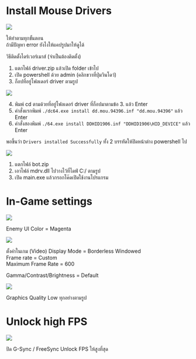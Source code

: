 # Install Mouse Drivers

![](https://i.imgur.com/nKLVp0B.png)

ให้ทำตามทุกขั้นตอน <br />
ถ้ามีปัญหา error ยังไงให้แคปรูปมาให้ดูได้

วิธีติดตั้งไดร์เวอร์เมาส์ (จำเป็นต้องติดตั้ง)

1. แตกไฟล์ driver.zip แล้วเปิด folder เข้าไป
2. เปิด powershell ด้วย admin (คลิกขวาที่ปุ่มวินโดว์)
3. ก็อปที่อยู่โฟลเดอร์ driver ตามรูป


![](https://i.imgur.com/waYp3hS.png)

4.  พิมพ์ cd ตามด้วยที่อยู่โฟลเดอร์ driver ที่ก็อปมาตามข้อ 3. แล้ว Enter
5.  คำสั่งแรกพิมพ์  ```./dc64.exe install dd.mou.94396.inf "dd.mou.94396"```      แล้ว Enter 
6.  คำสั่งสองพิมพ์  ```./64.exe install DDHID1906.inf "DDHID1906\HID_DEVICE"```   แล้ว Enter

พอขึ้นว่า ```Drivers installed Successfully```  ทั้ง 2 บรรทัดให้ปิดหน้าต่าง powershell ไป

![](https://i.imgur.com/zDkTUim.png)

1. แตกไฟล์ bot.zip 
2. เอาไฟล์ mdrv.dll ไปวางไว้ที่ไดฟ์  C:/  ตามรูป
3. เปิด main.exe แล้วกรอกโค๊ดเปิดใช้งานโปรแกรม

# In-Game settings

![](https://i.imgur.com/INbk0xj.png)

Enemy UI Color  =  Magenta

![](https://i.imgur.com/zkeczgN.png)

ตั้งค่าในเกม (Video)
Display Mode = Borderless Windowed <br />
Frame rate = Custom <br />
Maximum Frame Rate = 600

Gamma/Contrast/Brightness = Default

![](https://i.imgur.com/BC0bRWu.png)

Graphics Quality 
Low ทุกอย่างตามรูป

# Unlock high FPS
![](https://i.imgur.com/OsqeQf1.png)

ปิด G-Sync / FreeSync Unlock FPS ให้สูงที่สุด
